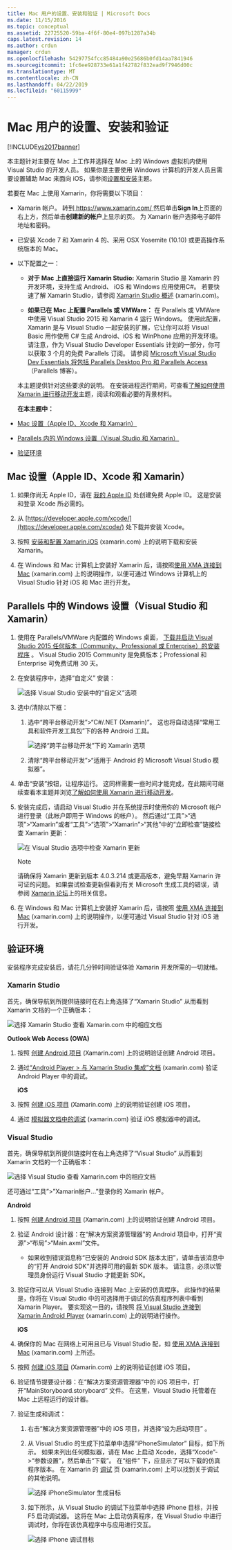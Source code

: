 ```yaml
---
title: Mac 用户的设置、安装和验证 | Microsoft Docs
ms.date: 11/15/2016
ms.topic: conceptual
ms.assetid: 22725520-59ba-4f6f-80e4-097b1287a34b
caps.latest.revision: 14
ms.author: crdun
manager: crdun
ms.openlocfilehash: 54297754fcc85484a90e25686b0fd14aa7841946
ms.sourcegitcommit: 1fc6ee928733e61a1f42782f832ead9f7946d00c
ms.translationtype: MT
ms.contentlocale: zh-CN
ms.lasthandoff: 04/22/2019
ms.locfileid: "60115999"
---
```

# <a name="setup-install-and-verifications-for-mac-users"></a>Mac 用户的设置、安装和验证
[!INCLUDE[vs2017banner](../includes/vs2017banner.md)]

本主题针对主要在 Mac 上工作并选择在 Mac 上的 Windows 虚拟机内使用 Visual Studio 的开发人员。 如果你是主要使用 Windows 计算机的开发人员且需要设置辅助 Mac 来面向 iOS，请参阅[设置和安装](../cross-platform/setup-and-install.md)主题。  
  
 若要在 Mac 上使用 Xamarin，你将需要以下项目：  
  
- Xamarin 帐户。 转到[ https://www.xamarin.com/ ](https://www.xamarin.com/)然后单击**Sign In**上页面的右上方，然后单击**创建新的帐户**上显示的页。 为 Xamarin 帐户选择电子邮件地址和密码。  
  
- 已安装 Xcode 7 和 Xamarin 4 的、采用 OSX Yosemite (10.10) 或更高操作系统版本的 Mac。  
  
- 以下配置之一：  
  
  - **对于 Mac 上直接运行 Xamarin Studio:** Xamarin Studio 是 Xamarin 的开发环境，支持生成 Android、 iOS 和 Windows 应用使用C#。  若要快速了解 Xamarin Studio，请参阅 [Xamarin Studio 概述](https://xamarin.com/studio) (xamarin.com)。  
  
  - **如果已在 Mac 上配置 Parallels 或 VMWare：** 在 Parallels 或 VMWare 中使用 Visual Studio 2015 和 Xamarin 4 运行 Windows。  使用此配置，Xamarin 是与 Visual Studio 一起安装的扩展，它让你可以将 Visual Basic 用作使用 C# 生成 Android、iOS 和 WinPhone 应用的开发环境。  请注意，作为 Visual Studio Developer Essentials 计划的一部分，你可以获取 3 个月的免费 Parallels 订阅。 请参阅 [Microsoft Visual Studio Dev Essentials 将包括 Parallels Desktop Pro 和 Parallels Access](http://blog.parallels.com/blog/2015/11/18/visual-studio-dev-essentials/) （Parallels 博客）。  
  
  本主题提供针对这些要求的说明。  在安装进程运行期间，可查看[了解如何使用 Xamarin 进行移动开发](../cross-platform/learn-about-mobile-development-with-xamarin.md)主题，阅读和观看必要的背景材料。  
  
  **在本主题中：**  
  
- [Mac 设置（Apple ID、Xcode 和 Xamarin）](#mac)  
  
- [Parallels 内的 Windows 设置（Visual Studio 和 Xamarin）](#windows)  
  
- [验证环境](#verify)  
  
## <a name="mac"></a> Mac 设置（Apple ID、Xcode 和 Xamarin）  
  
1. 如果你尚无 Apple ID，请在 [我的 Apple ID](https://appleid.apple.com/) 处创建免费 Apple ID。 这是安装和登录 Xcode 所必需的。  
  
2. 从 [https://developer.apple.com/xcode/](https://developer.apple.com/xcode/) 处下载并安装 Xcode。  
  
3. 按照 [安装和配置 Xamarin.iOS](http://developer.xamarin.com/guides/ios/getting_started/installation/mac/) (xamarin.com) 上的说明下载和安装 Xamarin。  
  
4. 在 Windows 和 Mac 计算机上安装好 Xamarin 后，请按照[使用 XMA 连接到 Mac](http://developer.xamarin.com/guides/ios/getting_started/installation/windows/#Connecting_to_the_Mac_Using_XMA) (xamarin.com) 上的说明操作，以便可通过 Windows 计算机上的 Visual Studio 针对 iOS 和 Mac 进行开发。  
  
## <a name="windows"></a>Parallels 中的 Windows 设置（Visual Studio 和 Xamarin）  
  
1. 使用在 Parallels/VMWare 内配置的 Windows 桌面， [下载并启动 Visual Studio 2015 任何版本（Community、Professional 或 Enterprise）的安装程序](https://www.visualstudio.com/downloads/download-visual-studio-vs.aspx) 。 Visual Studio 2015 Community 是免费版本；Professional 和Enterprise 可免费试用 30 天。  
  
2. 在安装程序中，选择“自定义”  安装：  
  
     ![选择 Visual Studio 安装中的“自定义”选项](../cross-platform/media/cross-plat-xamarin-setup-1.png "Cross-Plat Xamarin Setup 1")  
  
3. 选中/清除以下框：  
  
    1. 选中“跨平台移动开发”>“C#/.NET (Xamarin)”。 这也将自动选择“常用工具和软件开发工具包”下的各种 Android 工具。  
  
         ![选择“跨平台移动开发”下的 Xamarin 选项](../cross-platform/media/cross-plat-xamarin-setup-2.png "Cross-Plat Xamarin Setup 2")  
  
    2. 清除“跨平台移动开发”>“适用于 Android 的 Microsoft Visual Studio 模拟器”。  
  
4. 单击“安装”按钮，让程序运行。 这同样需要一些时间才能完成，在此期间可继续查看本主题并浏览[了解如何使用 Xamarin 进行移动开发](../cross-platform/learn-about-mobile-development-with-xamarin.md)。  
  
5. 安装完成后，请启动 Visual Studio 并在系统提示时使用你的 Microsoft 帐户进行登录（此帐户即用于 Windows 的帐户）。 然后通过“工具”>“选项”>“Xamarin”或者“工具”>“选项”>“Xamarin”>“其他”中的“立即检查”链接检查 Xamarin 更新：  
  
     ![在 Visual Studio 选项中检查 Xamarin 更新](../cross-platform/media/cross-plat-xamarin-setup-3.png "Cross-Plat Xamarin Setup 3")  
  
    > [!NOTE]
    >  请确保将 Xamarin 更新到版本 4.0.3.214 或更高版本，避免早期 Xamarin 许可证的问题。  如果尝试检查更新但看到有关 Microsoft 生成工具的错误，请参阅 [Xamarin 论坛](http://forums.xamarin.com/discussion/69015/xamarin-update-on-vs-2013-says-i-need-the-build-tools-for-vs-2015)上的相关信息。
  
6. 在 Windows 和 Mac 计算机上安装好 Xamarin 后，请按照 [使用 XMA 连接到 Mac](http://developer.xamarin.com/guides/ios/getting_started/installation/windows/#Connecting_to_the_Mac_Using_XMA) (xamarin.com) 上的说明操作，以便可通过 Visual Studio 针对 iOS 进行开发。  
  
## <a name="verify"></a>验证环境  
 安装程序完成安装后，请花几分钟时间验证体验 Xamarin 开发所需的一切就绪。  
  
### <a name="xamarin-studio"></a>Xamarin Studio  
 首先，确保导航到所提供链接时在右上角选择了“Xamarin Studio”  从而看到 Xamarin 文档的一个正确版本：  
  
 ![选择 Xamarin Studio 查看 Xamarin.com 中的相应文档](../cross-platform/media/crossplat-xamarin-mac-1.png "CrossPlat Xamarin Mac 1")  
  
 **Outlook Web Access (OWA)**  
  
1. 按照 [创建 Android 项目](http://developer.xamarin.com/recipes/android/general/projects/create_an_android_project/) (Xamarin.com) 上的说明验证创建 Android 项目。  
  
2. 通过[“Android Player > 与 Xamarin Studio 集成”文档](https://developer.xamarin.com/guides/android/getting_started/installation/android-player/#Integration_with_Xamarin_Studio) (xamarin.com) 验证 Android Player 中的调试。  
  
   **iOS**  
  
3. 按照 [创建 iOS 项目](http://developer.xamarin.com/recipes/ios/general/projects/create_an_ios_project/) (Xamarin.com) 上的说明验证创建 iOS 项目。  
  
4. 通过 [模拟器文档中的调试](https://developer.xamarin.com/guides/ios/deployment,_testing,_and_metrics/debugging_in_xamarin_ios/#Debugging_on_the_Simulator) (xamarin.com) 验证 iOS 模拟器中的调试。  
  
### <a name="visual-studio"></a>Visual Studio  
 首先，确保导航到所提供链接时在右上角选择了“Visual Studio”  从而看到 Xamarin 文档的一个正确版本：  
  
 ![选择 Visual Studio 查看 Xamarin.com 中的相应文档](../cross-platform/media/crossplat-xamarin-mac-2.png "CrossPlat Xamarin Mac 2")  
  
 还可通过“工具”>”Xamarin帐户...”登录你的 Xamarin 帐户。  
  
 **Android**  
  
1. 按照 [创建 Android 项目](http://developer.xamarin.com/recipes/android/general/projects/create_an_android_project/) (Xamarin.com) 上的说明验证创建 Android 项目。  
  
2. 验证 Android 设计器：在“解决方案资源管理器”的 Android 项目中，打开“资源”>“布局”>“Main.axml”文件。  
  
   - 如果收到错误消息称“已安装的 Android SDK 版本太旧”，请单击该消息中的“打开 Android SDK”并选择可用的最新 SDK 版本。 请注意，必须以管理员身份运行 Visual Studio 才能更新 SDK。  
  
3. 验证你可以从 Visual Studio 连接到 Mac 上安装的仿真程序。  此操作的结果是，你将在 Visual Studio 中的可选择用于调试的仿真程序列表中看到 Xamarin Player。  要实现这一目的，请按照 [将 Visual Studio 连接到 Xamarin Android Player](http://developer.xamarin.com/guides/android/deployment,_testing,_and_metrics/android-player-with-visual-studio-in-vm/) (xamarin.com) 上的说明进行操作。  
  
   **iOS**  
  
4. 确保你的 Mac 在网络上可用且已与 Visual Studio 配，如 [使用 XMA 连接到 Mac](http://developer.xamarin.com/guides/ios/getting_started/installation/windows/#Connecting_to_the_Mac_Using_XMA) (xamarin.com) 上所述。  
  
5. 按照 [创建 iOS 项目](http://developer.xamarin.com/recipes/ios/general/projects/create_an_ios_project/) (Xamarin.com) 上的说明验证创建 iOS 项目。  
  
6. 验证情节提要设计器：在“解决方案资源管理器”中的 iOS 项目中，打开“MainStoryboard.storyboard”  文件。 在这里，Visual Studio 托管着在 Mac 上远程运行的设计器。  
  
7. 验证生成和调试：  
  
   1. 右击“解决方案资源管理器”中的 iOS 项目，并选择“设为启动项目” 。  
  
   2. 从 Visual Studio 的生成下拉菜单中选择“iPhoneSimulator”  目标，如下所示。 如果未列出任何模拟器，请在 Mac 上启动 Xcode，选择“Xcode”->“参数设置”，然后单击“下载”。 在“组件”  下，应显示了可以下载的仿真程序版本。 在 Xamarin 的 [调试](https://developer.xamarin.com/guides/ios/deployment,_testing,_and_metrics/debugging_in_xamarin_ios/#Debugging_on_the_Simulator) 页 (xamarin.com) 上可以找到关于调试的其他说明。  
  
        ![选择 iPhoneSimulator 生成目标](../cross-platform/media/crossplat-xamarin-verify-5.png "CrossPlat Xamarin Verify 5")  
  
   3. 如下所示，从 Visual Studio 的调试下拉菜单中选择 iPhone 目标，并按 F5 启动调试器。 这将在 Mac 上启动仿真程序，在 Visual Studio 中进行调试时，你将在该仿真程序中与应用进行交互。  
  
        ![选择 iPhone 调试目标](../cross-platform/media/crossplat-xamarin-verify-6.png "CrossPlat Xamarin Verify 6")
